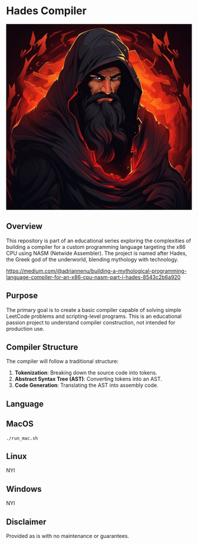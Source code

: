 # Hades Compiler

![hades](assets/hades.png)

## Overview
This repository is part of an educational series exploring the complexities of building a compiler for a custom programming language targeting the x86 CPU using NASM (Netwide Assembler). The project is named after Hades, the Greek god of the underworld, blending mythology with technology.

https://medium.com/@adriannenu/building-a-mythological-programming-language-compiler-for-an-x86-cpu-nasm-part-i-hades-8543c2b6a920

## Purpose
The primary goal is to create a basic compiler capable of solving simple LeetCode problems and scripting-level programs. This is an educational passion project to understand compiler construction, not intended for production use.

## Compiler Structure
The compiler will follow a traditional structure:
1. **Tokenization**: Breaking down the source code into tokens.
2. **Abstract Syntax Tree (AST)**: Converting tokens into an AST.
3. **Code Generation**: Translating the AST into assembly code.


## Language


## MacOS

```
./run_mac.sh
```

## Linux

NYI

## Windows

NYI

## Disclaimer

Provided as is with no maintenance or guarantees.

